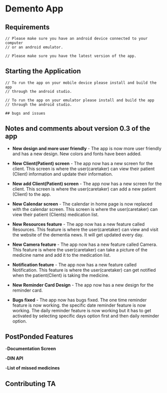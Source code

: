 # Demento App

## Requirements

```
// Please make sure you have an android device connected to your computer
// or an android emulator.

// Please make sure you have the latest version of the app.
```

## Starting the Application

```
// To run the app on your mobile device please install and build the app
// through the android studio.

// To run the app on your emulator please install and build the app
// through the android studio.
```

```
## bugs and issues

```

## Notes and comments about version 0.3 of the app

- **New design and more user friendly** - The app is now more user friendly and has a new design. New colors and fonts have been added.

- **New Client(Patient) screen** - The app now has a new screen for the client. This screen is where the user(caretaker) can view their patient (Client) information and update their information.

- **New add Client(Patient) screen** - The app now has a new screen for the client. This screen is where the user(caretaker) can add a new patient (Client) to the app.

- **New Calendar screen** - The calendar in home page is now replaced with the calendar screen. This screen is where the user(caretaker) can view their patient (Clients) medication list.

- **New Resources feature** - The app now has a new feature called Resources. This feature is where the user(caretaker) can view and visit the website of the dementia news. It will get updated every day.

- **New Camera feature** - The app now has a new feature called Camera. This feature is where the user(caretaker) can take a picture of the medicine name and add it to the medication list.

- **Notification feature** - The app now has a new feature called Notification. This feature is where the user(caretaker) can get notified when the patient(Client) is taking the medicine.

- **New Reminder Card Design** - The app now has a new design for the reminder card.

- **Bugs fixed** - The app now has bugs fixed. The one time reminder feature is now working. the specific date reminder feature is now working. The daily reminder feature is now working but it has to get activated by selecting specific days option first and then daily reminder option.

## PostPonded Features

-**Documentation Screen**

-**DIN API**

-**List of missed medicines**

<!--
- **Please make sure you have the _latest version_ of the app** before you start working on it. This will help you to avoid any conflicts and bugs. Please fetch the latest version from the GitLab repository.

- **Please use _expo install [package name]_ to install the packages** this is the recommended way of installing packages. More information about yarn can be found [here](https://classic.yarnpkg.com/en/docs/usage).

- **Please make a _new branch_ if you're doing development work that is somewhat experimental in nature**. This will help you to track your work and revert back to previous versions if needed. More information about git branching can be found [here](https://git-scm.com/book/en/v2/Git-Branching-Basic-Branching-and-Merging).

- **Please add _block comments_ to your code**. This will help you and the team to
  understand the code and make sure that you are not making any mistakes.

## Recommendations

- If you are new to git commands, it is highly suggested to use [Github Desktop](https://desktop.github.com/) for better experience as it will help you to manage your git repository.

- **Android Users**: If you are looking for a way to run the app on an emulator I would suggest to use Android emulator from [Android Studio](https://developer.android.com/studio/index.html), otherwise you can use [Genymotion](https://www.genymotion.com/) as well or any Android emulator.

- Please make sure that your git commits summary are **_minimized_** and **_short_** and commits descriptions are **_clear_** and **_consistent_**. -->

## Contributing TA

